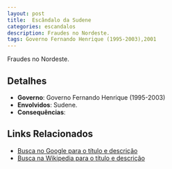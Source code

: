 ```yaml
---
layout: post
title:  Escândalo da Sudene
categories: escandalos
description: Fraudes no Nordeste.
tags: Governo Fernando Henrique (1995-2003),2001
---
```


Fraudes no Nordeste.

## Detalhes
- **Governo**: Governo Fernando Henrique (1995-2003)
- **Envolvidos**: Sudene.
- **Consequências**: 

## Links Relacionados
- [Busca no Google para o título e descrição](https://www.google.com/search?q=Esc%C3%A2ndalo%20da%20Sudene%20Fraudes%20no%20Nordeste.%20Governo%20Fernando%20Henrique%20%281995-2003%29)
- [Busca na Wikipedia para o título e descrição](https://en.wikipedia.org/w/index.php?search=Esc%C3%A2ndalo%20da%20Sudene%20Fraudes%20no%20Nordeste.%20Governo%20Fernando%20Henrique%20%281995-2003%29)
